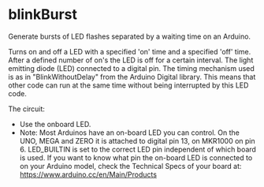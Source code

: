 # blinkBurst
Generate bursts of LED flashes separated by a waiting time on an Arduino.

Turns on and off a LED with a specified 'on' time and a specified 'off' time. After 
a defined number of on's the LED is off for a certain interval. 
The light emitting diode (LED) connected to a digital pin.
The timing mechanism used is as in "BlinkWithoutDelay" from the Arduino Digital library.
This means that other code can run at the  same time without being interrupted by this 
LED code.

The circuit:
- Use the onboard LED.
- Note: Most Arduinos have an on-board LED you can control. On the UNO, MEGA
  and ZERO it is attached to digital pin 13, on MKR1000 on pin 6. LED_BUILTIN
  is set to the correct LED pin independent of which board is used.
  If you want to know what pin the on-board LED is connected to on your
  Arduino model, check the Technical Specs of your board at:
  https://www.arduino.cc/en/Main/Products
